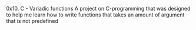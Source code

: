 0x10. C - Variadic functions A project on C-programming that was designed to help me learn how to write functions that takes an amount of argument that is not predefined
